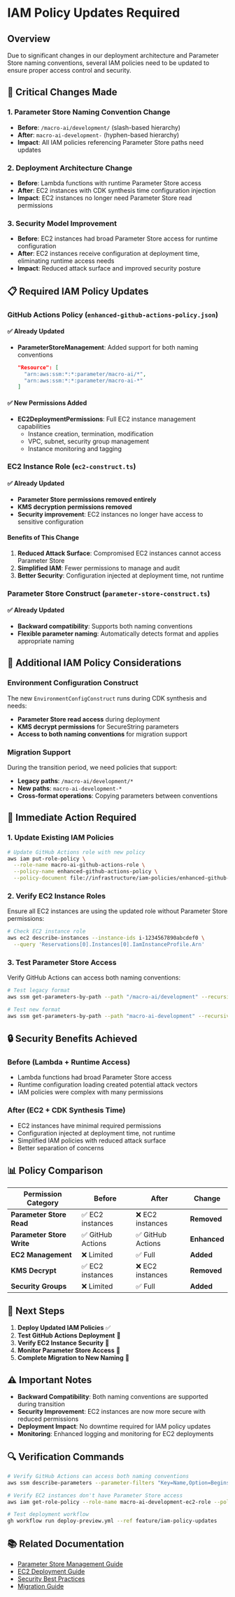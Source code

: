 # IAM Policy Updates Required

## Overview

Due to significant changes in our deployment architecture and Parameter Store naming conventions, several IAM policies need to be updated to ensure proper access control and security.

## 🔴 **Critical Changes Made**

### 1. **Parameter Store Naming Convention Change**

- **Before**: `/macro-ai/development/` (slash-based hierarchy)
- **After**: `macro-ai-development-` (hyphen-based hierarchy)
- **Impact**: All IAM policies referencing Parameter Store paths need updates

### 2. **Deployment Architecture Change**

- **Before**: Lambda functions with runtime Parameter Store access
- **After**: EC2 instances with CDK synthesis time configuration injection
- **Impact**: EC2 instances no longer need Parameter Store read permissions

### 3. **Security Model Improvement**

- **Before**: EC2 instances had broad Parameter Store access for runtime configuration
- **After**: EC2 instances receive configuration at deployment time, eliminating runtime access needs
- **Impact**: Reduced attack surface and improved security posture

## 📋 **Required IAM Policy Updates**

### **GitHub Actions Policy** (`enhanced-github-actions-policy.json`)

#### ✅ **Already Updated**

- **ParameterStoreManagement**: Added support for both naming conventions
  ```json
  "Resource": [
    "arn:aws:ssm:*:*:parameter/macro-ai/*",
    "arn:aws:ssm:*:*:parameter/macro-ai-*"
  ]
  ```

#### ✅ **New Permissions Added**

- **EC2DeploymentPermissions**: Full EC2 instance management capabilities
  - Instance creation, termination, modification
  - VPC, subnet, security group management
  - Instance monitoring and tagging

### **EC2 Instance Role** (`ec2-construct.ts`)

#### ✅ **Already Updated**

- **Parameter Store permissions removed entirely**
- **KMS decryption permissions removed**
- **Security improvement**: EC2 instances no longer have access to sensitive configuration

#### **Benefits of This Change**

1. **Reduced Attack Surface**: Compromised EC2 instances cannot access Parameter Store
2. **Simplified IAM**: Fewer permissions to manage and audit
3. **Better Security**: Configuration injected at deployment time, not runtime

### **Parameter Store Construct** (`parameter-store-construct.ts`)

#### ✅ **Already Updated**

- **Backward compatibility**: Supports both naming conventions
- **Flexible parameter naming**: Automatically detects format and applies appropriate naming

## 🔧 **Additional IAM Policy Considerations**

### **Environment Configuration Construct**

The new `EnvironmentConfigConstruct` runs during CDK synthesis and needs:

- **Parameter Store read access** during deployment
- **KMS decrypt permissions** for SecureString parameters
- **Access to both naming conventions** for migration support

### **Migration Support**

During the transition period, we need policies that support:

- **Legacy paths**: `/macro-ai/development/*`
- **New paths**: `macro-ai-development-*`
- **Cross-format operations**: Copying parameters between conventions

## 🚨 **Immediate Action Required**

### **1. Update Existing IAM Policies**

```bash
# Update GitHub Actions role with new policy
aws iam put-role-policy \
  --role-name macro-ai-github-actions-role \
  --policy-name enhanced-github-actions-policy \
  --policy-document file://infrastructure/iam-policies/enhanced-github-actions-policy.json
```

### **2. Verify EC2 Instance Roles**

Ensure all EC2 instances are using the updated role without Parameter Store permissions:

```bash
# Check EC2 instance role
aws ec2 describe-instances --instance-ids i-1234567890abcdef0 \
  --query 'Reservations[0].Instances[0].IamInstanceProfile.Arn'
```

### **3. Test Parameter Store Access**

Verify GitHub Actions can access both naming conventions:

```bash
# Test legacy format
aws ssm get-parameters-by-path --path "/macro-ai/development" --recursive

# Test new format
aws ssm get-parameters-by-path --path "macro-ai-development" --recursive
```

## 🔒 **Security Benefits Achieved**

### **Before (Lambda + Runtime Access)**

- Lambda functions had broad Parameter Store access
- Runtime configuration loading created potential attack vectors
- IAM policies were complex with many permissions

### **After (EC2 + CDK Synthesis Time)**

- EC2 instances have minimal required permissions
- Configuration injected at deployment time, not runtime
- Simplified IAM policies with reduced attack surface
- Better separation of concerns

## 📊 **Policy Comparison**

| Permission Category       | Before            | After             | Change       |
| ------------------------- | ----------------- | ----------------- | ------------ |
| **Parameter Store Read**  | ✅ EC2 instances  | ❌ EC2 instances  | **Removed**  |
| **Parameter Store Write** | ✅ GitHub Actions | ✅ GitHub Actions | **Enhanced** |
| **EC2 Management**        | ❌ Limited        | ✅ Full           | **Added**    |
| **KMS Decrypt**           | ✅ EC2 instances  | ❌ EC2 instances  | **Removed**  |
| **Security Groups**       | ❌ Limited        | ✅ Full           | **Added**    |

## 🎯 **Next Steps**

1. **Deploy Updated IAM Policies** ✅
2. **Test GitHub Actions Deployment** 🔄
3. **Verify EC2 Instance Security** 🔄
4. **Monitor Parameter Store Access** 🔄
5. **Complete Migration to New Naming** 🔄

## ⚠️ **Important Notes**

- **Backward Compatibility**: Both naming conventions are supported during transition
- **Security Improvement**: EC2 instances are now more secure with reduced permissions
- **Deployment Impact**: No downtime required for IAM policy updates
- **Monitoring**: Enhanced logging and monitoring for EC2 deployments

## 🔍 **Verification Commands**

```bash
# Verify GitHub Actions can access both naming conventions
aws ssm describe-parameters --parameter-filters "Key=Name,Option=BeginsWith,Values=macro-ai"

# Verify EC2 instances don't have Parameter Store access
aws iam get-role-policy --role-name macro-ai-development-ec2-role --policy-name inline-policy

# Test deployment workflow
gh workflow run deploy-preview.yml --ref feature/iam-policy-updates
```

## 📚 **Related Documentation**

- [Parameter Store Management Guide](./parameter-store-management.md)
- [EC2 Deployment Guide](./ec2-deployment.md)
- [Security Best Practices](./security-best-practices.md)
- [Migration Guide](./migration-guide.md)
